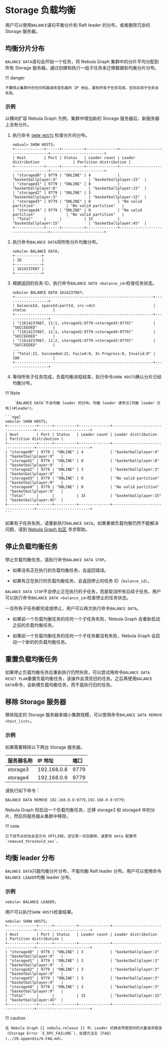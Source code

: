 # Storage 负载均衡

用户可以使用`BALANCE`语句平衡分片和 Raft leader 的分布，或者删除冗余的 Storage 服务器。

## 均衡分片分布

`BALANCE DATA`语句会开始一个任务，将 Nebula Graph 集群中的分片平均分配到所有 Storage 服务器。通过创建和执行一组子任务来迁移数据和均衡分片分布。

!!! danger

    不要停止集群中的任何机器或改变机器的 IP 地址，直到所有子任务完成，否则后续子任务会失败。

### 示例

以横向扩容 Nebula Graph 为例，集群中增加新的 Storage 服务器后，新服务器上没有分片。

1. 执行命令 [`SHOW HOSTS`](../3.ngql-guide/7.general-query-statements/6.show/6.show-hosts.md) 检查分片的分布。

    ```ngql
    nebual> SHOW HOSTS;
    +-------------+------+----------+--------------+-----------------------------------+------------------------+
    | Host        | Port | Status   | Leader count | Leader distribution               | Partition distribution |
    +-------------+------+----------+--------------+-----------------------------------+------------------------+
    | "storaged0" | 9779 | "ONLINE" | 4            | "basketballplayer:4"              | "basketballplayer:15"  |
    | "storaged1" | 9779 | "ONLINE" | 8            | "basketballplayer:8"              | "basketballplayer:15"  |
    | "storaged2" | 9779 | "ONLINE" | 3            | "basketballplayer:3"              | "basketballplayer:15"  |
    | "storaged3" | 9779 | "ONLINE" | 0            | "No valid partition"              | "No valid partition"   |
    | "storaged4" | 9779 | "ONLINE" | 0            | "No valid partition"              | "No valid partition"   |
    | "Total"     |      |          | 15           | "basketballplayer:15"             | "basketballplayer:45"  |
    +-------------+------+----------+--------------+-----------------------------------+------------------------+
    ```

2. 执行命令`BALANCE DATA`将所有分片均衡分布。

    ```ngql
    nebula> BALANCE DATA;
    +------------+
    | ID         |
    +------------+
    | 1614237867 |
    +------------+
    ```

3. 根据返回的任务 ID，执行命令`BALANCE DATA <balance_id>`检查任务状态。

    ```ngql
    nebula> BALANCE DATA 1614237867;
    +--------------------------------------------------------------+-------------------+
    | balanceId, spaceId:partId, src->dst                          | status            |
    +--------------------------------------------------------------+-------------------+
    | "[1614237867, 11:1, storaged1:9779->storaged3:9779]"         | "SUCCEEDED"       |
    | "[1614237867, 11:1, storaged2:9779->storaged4:9779]"         | "SUCCEEDED"       |
    | "[1614237867, 11:2, storaged1:9779->storaged3:9779]"         | "SUCCEEDED"       |
    ...
    | "Total:22, Succeeded:22, Failed:0, In Progress:0, Invalid:0" | 100               |
    +--------------------------------------------------------------+-------------------+
    ```

4. 等待所有子任务完成，负载均衡进程结束，执行命令`SHOW HOSTS`确认分片已经均衡分布。

  !!! Note

        `BALANCE DATA`不会均衡 leader 的分布。均衡 leader 请参见[均衡 leader 分布](#leader)。

    ```ngql
    nebula> SHOW HOSTS;
    +-------------+------+----------+--------------+-----------------------------------+------------------------+
    | Host        | Port | Status   | Leader count | Leader distribution               | Partition distribution |
    +-------------+------+----------+--------------+-----------------------------------+------------------------+
    | "storaged0" | 9779 | "ONLINE" | 4            | "basketballplayer:4"              | "basketballplayer:9"   |
    | "storaged1" | 9779 | "ONLINE" | 8            | "basketballplayer:8"              | "basketballplayer:9"   |
    | "storaged2" | 9779 | "ONLINE" | 3            | "basketballplayer:3"              | "basketballplayer:9"   |
    | "storaged3" | 9779 | "ONLINE" | 0            | "No valid partition"              | "basketballplayer:9"   |
    | "storaged4" | 9779 | "ONLINE" | 0            | "No valid partition"              | "basketballplayer:9"   |
    | "Total"     |      |          | 15           | "basketballplayer:15"             | "basketballplayer:45"  |
    +-------------+------+----------+--------------+-----------------------------------+------------------------+
    ```

如果有子任务失败，请重新执行`BALANCE DATA`。如果重做负载均衡仍然不能解决问题，请到 [Nebula Graph 社区](https://discuss.nebula-graph.com.cn/) 寻求帮助。

## 停止负载均衡任务

停止负载均衡任务，请执行命令`BALANCE DATA STOP`。

- 如果没有正在执行的负载均衡任务，会返回错误。

- 如果有正在执行的负载均衡任务，会返回停止的任务 ID（`balance_id`）。

`BALANCE DATA STOP`不会停止正在执行的子任务，而是取消所有后续子任务。用户可以执行命令`BALANCE DATA <balance_id>`检查停止的任务状态。

一旦所有子任务都完成或停止，用户可以再次执行命令`BALANCE DATA`。

- 如果前一个负载均衡任务的任何一个子任务失败，Nebula Graph 会重新启动之前的负载均衡任务。

- 如果前一个负载均衡任务的任何一个子任务都没有失败，Nebula Graph 会启动一个新的的负载均衡任务。

## 重置负载均衡任务

如果停止负载均衡任务后重新执行仍然失败，可以尝试用命令`BALANCE DATA RESET PLAN`重置负载均衡任务，该操作会清空旧的任务。之后再使用`BALANCE DATA`命令，会新建负载均衡任务，而不是执行旧的任务。

## 移除 Storage 服务器

移除指定的 Storage 服务器来缩小集群规模，可以使用命令`BALANCE DATA REMOVE <host_list>`。

### 示例

如果需要移除以下两台 Storage 服务器。

|服务器名称|IP 地址|端口|
|:---|:---|:---|
|storage3|192.168.0.8|9779|
|storage4|192.168.0.9|9779|

请执行如下命令：

```ngql
BALANCE DATA REMOVE 192.168.0.8:9779,192.168.0.9:9779;
```

Nebula Graph 将启动一个负载均衡任务，迁移 storage3 和 storage4 中的分片，然后将服务器从集群中移除。

!!! note

    已下线节点状态会显示为 OFFLINE。该记录一天后删除，或更改 meta 配置项 `removed_threshold_sec`。

## 均衡 leader 分布

`BALANCE DATA`只能均衡分片分布，不能均衡 Raft leader 分布。用户可以使用命令`BALANCE LEADER`均衡 leader 分布。

### 示例

```ngql
nebula> BALANCE LEADER;
```

用户可以执行`SHOW HOSTS`检查结果。

```ngql
nebula> SHOW HOSTS;
+-------------+------+----------+--------------+-----------------------------------+------------------------+
| Host        | Port | Status   | Leader count | Leader distribution               | Partition distribution |
+-------------+------+----------+--------------+-----------------------------------+------------------------+
| "storaged0" | 9779 | "ONLINE" | 3            | "basketballplayer:3"              | "basketballplayer:9"   |
| "storaged1" | 9779 | "ONLINE" | 3            | "basketballplayer:3"              | "basketballplayer:9"   |
| "storaged2" | 9779 | "ONLINE" | 3            | "basketballplayer:3"              | "basketballplayer:9"   |
| "storaged3" | 9779 | "ONLINE" | 3            | "basketballplayer:3"              | "basketballplayer:9"   |
| "storaged4" | 9779 | "ONLINE" | 3            | "basketballplayer:3"              | "basketballplayer:9"   |
| "Total"     |      |          | 15           | "basketballplayer:15"             | "basketballplayer:45"  |
+-------------+------+----------+--------------+-----------------------------------+------------------------+
```

!!! caution

    在 Nebula Graph {{ nebula.release }} 中，Leader 切换会导致短时的大量请求错误（Storage Error `E_RPC_FAILURE`），处理方法见 [FAQ](../20.appendix/0.FAQ.md)。
